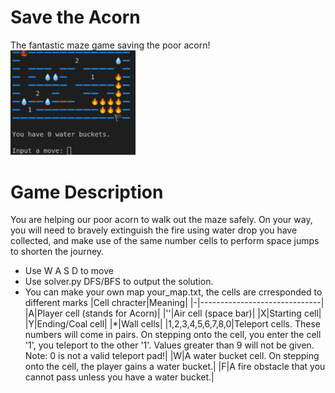 # Save the Acorn
The fantastic maze game saving the poor acorn!    
<img src="https://github.com/ChristinChen233/SaveAcorn/blob/main/others/example_map.jpeg" width = "200">

# Game Description
You are helping our poor acorn to walk out the maze safely. On your way, you will need to bravely extinguish the fire using water drop you have collected, and make use of the same number cells to perform space jumps to shorten the journey.
- Use W A S D to move
- Use solver.py DFS/BFS to output the solution.
- You can make your own map your_map.txt, the cells are crresponded to different marks
  |Cell chracter|Meaning|
  |-|------------------------------|
  |A|Player cell (stands for Acorn)|
  |''|Air cell (space bar)|
  |X|Starting cell|
  |Y|Ending/Coal cell|
  |*|Wall cells|
  |1,2,3,4,5,6,7,8,0|Teleport cells. These numbers will come in pairs. On stepping onto the cell, you enter the cell '1', you teleport to the other '1'. Values greater than 9 will not be given. Note: 0 is not a valid teleport pad!|
  |W|A water bucket cell. On stepping onto the cell, the player gains a water bucket.|
  |F|A fire obstacle that you cannot pass unless you have a water bucket.|
  
